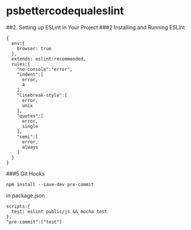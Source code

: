 # psbettercodequaleslint
##2. Setting up ESLint in Your Project
###2 Installing and Running ESLint
```
{
  env:{
    browser: true
  },
  extends: eslint:recommended,
  rules:{
    "no-console":"error",
    "indent":[
      error,
      4
    ],
    "linebreak-style":[
      error,
      unix
    ],
    "quotes":[
      error,
      single
    ],
    "semi":[
      error,
      always
    ]
  }
}
```

###5 Git Hooks
```
npm install --save-dev pre-commit
```
in package.json
```
scripts:{
  test: eslint public/js && mocha test
},
"pre-commit":["test"]
```
